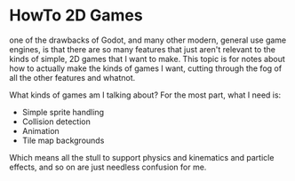 # HowTo 2D Games

one of the drawbacks of Godot, and many other modern, general use game engines, is that there are so many features that just aren't relevant to the kinds of simple, 2D games that I want to make. This topic is for notes about how to actually make the kinds of games I want, cutting through the fog of all the other features and whatnot.

What kinds of games am I talking about? For the most part, what I need is:

-   Simple sprite handling
-   Collision detection
-   Animation
-   Tile map backgrounds

Which means all the stull to support physics and kinematics and particle effects, and so on are just needless confusion for me.
